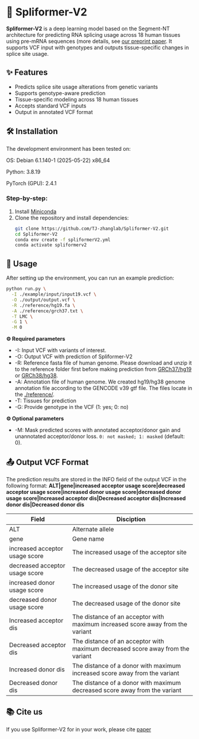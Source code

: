 # 🧬 Spliformer-V2

**Spliformer-V2** is a deep learning model based on the Segment-NT architecture for predicting RNA splicing usage across 18 human tissues using pre-mRNA sequences (more details, see [our preprint paper](). It supports VCF input with genotypes and outputs tissue-specific changes in splice site usage.

## ✨ Features

- Predicts splice site usage alterations from genetic variants  
- Supports genotype-aware prediction  
- Tissue-specific modeling across 18 human tissues  
- Accepts standard VCF inputs  
- Output in annotated VCF format
  
## 🛠 Installation
The development environment has been tested on:

OS: Debian 6.1.140-1 (2025-05-22) x86_64

Python: 3.8.19

PyTorch (GPU): 2.4.1

### Step-by-step:
1. Install [Miniconda](https://docs.conda.io/en/latest/miniconda.html)
2. Clone the repository and install dependencies:
    ```bash
    git clone https://github.com/TJ-zhanglab/Spliformer-V2.git
    cd Spliformer-V2
    conda env create -f spliformerV2.yml
    conda activate spliformerv2
    ```

## 🚀 Usage

After setting up the environment, you can run an example prediction:
```bash
python run.py \
  -I ./example/input/input19.vcf \
  -O ./output/output.vcf \
  -R ./reference/hg19.fa \
  -A ./reference/grch37.txt \
  -T LMC \
  -G 1 \
  -M 0
```
**⚙️ Required parameters**


-   -I: Input VCF with variants of interest.
-   -O: Output VCF with prediction of Spliformer-V2
-   -R: Reference fasta file of human genome. Please download and unzip it to the reference folder first before making prediction from [GRCh37/hg19](http://hgdownload.cse.ucsc.edu/goldenPath/hg19/bigZips/hg19.fa.gz) or [GRCh38/hg38](http://hgdownload.cse.ucsc.edu/goldenPath/hg38/bigZips/hg38.fa.gz).
-   -A: Annotation file of human genome.  We created hg19/hg38 genome annotation file according to the GENCODE v39 gtf file. The files locate in the [./reference/](https://github.com/TJ-zhanglab/Spliformer-V2/tree/main/reference).
-   -T: Tissues for prediction
-   -G: Provide genotype in the VCF (1: yes; 0: no)
  
**⚙️ Optional parameters**


-   -M: Mask predicted scores with annotated acceptor/donor gain and unannotated acceptor/donor loss. ```0: not masked; 1: masked``` (default: 0).

## 📤 Output VCF Format
The prediction results are stored in the INFO field of the output VCF in the following format: **ALT|gene|increased acceptor usage score|decreased acceptor usage score|increased donor usage score|decreased donor usage score|Increased acceptor dis|Decreased acceptor dis|Increased donor dis|Decreased donor dis**

|Field                          |Disciption                         |
|-------------------------------|-----------------------------|
|ALT            |Alternate allele            |
|gene            |Gene name            |
|increased acceptor usage score| The increased usage of the acceptor site|
|decreased acceptor usage score| The decreased usage of the acceptor site|
|increased donor usage score| The increased usage of the donor site|
|decreased donor usage score| The decreased usage of the donor site|
|Increased acceptor dis|The distance of an acceptor with maximum increased score away from the variant|
|Decreased acceptor dis|The distance of an acceptor with maximum decreased score away from the variant|
|Increased donor dis|The distance of a donor with maximum increased score away from the variant|
|Decreased donor dis|The distance of a donor with maximum decreased score away from the variant|

## 📚 Cite us
If you use Spliformer-V2 for in your work, please cite [paper]()

